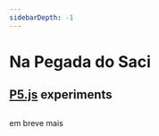 ```yaml
---
sidebarDepth: -1
---
```

# Na Pegada do Saci

## [P5.js](https://p5js.org/) experiments

## <a href="https://gilfuser.github.io/na-pegada-do-saci/" target="_blank"><i class="fab fa-github"></i></a>

em breve mais
